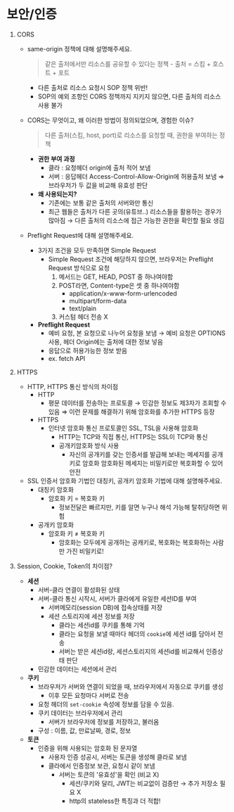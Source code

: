 # **보안/인증**

1.  CORS

    - same-origin 정책에 대해 설명해주세요.
      > 같은 출처에서만 리소스를 공유할 수 있다는 정책
          - 출처 = 스킴 + 호스트 + 포트
      - 다른 출처로 리소스 요청시 SOP 정책 위반!
      - SOP의 예외 조항인 CORS 정책까지 지키지 않으면, 다른 출처의 리소스 사용 불가
    - CORS는 무엇이고, 왜 이러한 방법이 정의되었으며, 경험한 이슈?

      > 다른 출처(스킴, host, port)로 리소스를 요청할 때, 권한을 부여하는 정책

      - **권한 부여 과정**
        - 클라 : 요청헤더 origin에 출처 적어 보냄
        - 서버 : 응답헤더 Access-Control-Allow-Origin에 허용출처 보냄
          ⇒ 브라우저가 두 값을 비교해 유효성 판단
      - **왜 사용되는지?**
        - 기존에는 보통 같은 출처의 서버와만 통신
        - 최근 웹들은 출처가 다른 곳의(유튜브..) 리소스들을 활용하는 경우가 많아짐 → 다른 출처의 리소스에 접근 가능한 권한을 확인할 필요 생김

    - Preflight Request에 대해 설명해주세요.
      - 3가지 조건을 모두 만족하면 Simple Request
        - Simple Request 조건에 해당하지 않으면, 브라우저는 Preflight Request 방식으로 요청
          1. 메서드는 GET, HEAD, POST 중 하나여야함
          2. POST라면, Content-type은 셋 중 하나여야함
             - application/x-www-form-urlencoded
             - multipart/form-data
             - text/plain
          3. 커스텀 헤더 전송 X
      - **Preflight Request**
        - 예비 요청, 본 요청으로 나누어 요청을 보냄
          → 예비 요청은 OPTIONS 사용, 헤더 Origin에는 출처에 대한 정보 넣음
        - 응답으로 허용가능한 정보 받음
        - ex. fetch API

2.  HTTPS

    - HTTP, HTTPS 통신 방식의 차이점
      - HTTP
        - 평문 데이터를 전송하는 프로토콜
          → 민감한 정보도 제3자가 조회할 수 있음
          ⇒ 이런 문제를 해결하기 위해 암호화를 추가한 HTTPS 등장
      - HTTPS
        - 인터넷 암호화 통신 프로토콜인 SSL, TSL을 사용해 암호화
          - HTTP는 TCP와 직접 통신, HTTPS는 SSL이 TCP와 통신
          - 공개키암호화 방식 사용
            - 자신의 공개키를 갖는 인증서를 발급해 보내는 메세지를 공개키로 암호화
              암호화된 메세지는 비밀키로만 복호화할 수 있어 안전
    - SSL 인증서 암호화 기법인 대칭키, 공개키 암호화 기법에 대해 설명해주세요.
      - 대칭키 암호화
        - 암호화 키 = 복호화 키
          - 정보전달은 빠르지만, 키를 알면 누구나 해석 가능해 탈취당하면 위험
      - 공개키 암호화
        - 암호화 키 ≠ 복호화 키
          - 암호화는 모두에게 공개하는 공캐키로, 복호화는 복호화하는 사람만 가진 비밀키로!

3.  Session, Cookie, Token의 차이점?
    - **세션**
      - 서버-클라 연결이 활성화된 상태
      - 서버-클라 통신 시작시, 서버가 클라에게 유일한 세션ID를 부여
        - 서버메모리(session DB)에 접속상태를 저장
        - 세션 스토리지에 세션 정보를 저장
          - 클라는 세션id를 쿠키를 통해 기억
          - 클라는 요청을 보낼 때마다 헤더의 `cookie`에 세션 id를 담아서 전송
          - 서버는 받은 세션id랑, 세션스토리지의 세션id를 비교해서 인증상태 판단
      - 민감한 데이터는 세션에서 관리
    - **쿠키**
      - 브라우저가 서버와 연결이 되었을 때, 브라우저에서 자동으로 쿠키를 생성
        - 이후 모든 요청마다 서버로 전송
      - 요청 헤더의 `set-cookie` 속성에 정보를 담을 수 있음.
      - 쿠키 데이터는 브라우저에서 관리
        - 서버가 브라우저에 정보를 저장하고, 불러옴
      - 구성 : 이름, 값, 만료날짜, 경로, 정보
    - **토큰**
      - 인증을 위해 사용되는 암호화 된 문자열
        - 사용자 인증 성공시, 서버는 토큰을 생성해 클라로 보냄
        - 클라에서 인증정보 보관, 요청시 같이 보냄
          - 서버는 토큰의 '유효성'을 확인 (비교 X)
            - 세션/쿠키와 달리, JWT는 비교없이 검증만 → 추가 저장소 필요 X
            - http의 stateless한 특징과 더 적합!
